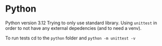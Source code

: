 # Python
Python version 3.12
Trying to only use standard library.
Using `unittest` in order to not have any external depedencies (and to need a venv).

To run tests cd to the `python` folder and
```python -m unittest -v```
